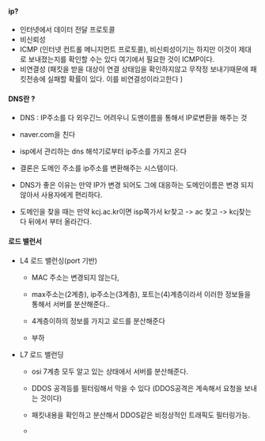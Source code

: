 

#### ip?
- 인터넷에서 데이터 전달 프로토콜
- 비신뢰성
- ICMP (인터넷 컨트롤 메니지먼트 프로토콜), 비신뢰성이기는 하지만 이것이 제대로 보내졌는지를 확인할 수는 있다 여기에서 필요한 것이 ICMP이다. 
-  비연결성  (패킷을 받을 대상이 연결 상태임을 확인하지않고 무작정 보내기때문에  패킷전송에 실패할 확률이 있다. 이를 비연결성이라고한다 )



#### DNS란 ? 

- DNS : IP주소를 다 외우긴느 어려우니 도멘이름을 통해서 IP로변환을 해주는 것 

- naver.com을 친다

- isp에서 관리하는 dns 해석기로부터 ip주소를 가지고 온다

- 결론은 도메인 주소를 ip주소를 변환해주는 시스템이다.

- DNS가 좋은 이유는 만약 IP가 변경 되어도 그에 대응하는 도메인이름은 변경 되지않아서 사용자에게 편리하다.

- 도메인을 찾을 때는 만약  kcj.ac.kr이면 isp쪽가서 kr찾고 -> ac 찾고 -> kcj찾는다 뒤에서 부터 올라간다.



#### 로드 밸런서 


- L4 로드 밸런싱(port 기반)

	- MAC 주소는 변경되지 않는다, 
    
    - max주소는(2계층), ip주소는(3계층), 포트는(4)계층이라서 이러한 정보들을 통해서 서버를 분산해준다..
    
    - 4계층이하의 정보를 가지고 로드를 분산해준다

    - 부하

- L7 로드 밸런딩


	- osi 7계층 모두 알고 있는 상태에서 서버를 분산해준다.
    
    
    -  DDOS 공격등를 필터링해서 막을 수 있다 (DDOS공격은 계속해서 요청을 보내는 것이다)
    
    -  패킷내용을 확인하고 분산해서 DDOS같은 비정상적인 트래픽도 필터링가능.
    
    - 